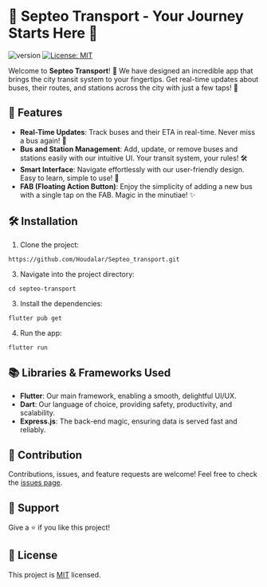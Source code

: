 # 🚌 Septeo Transport - Your Journey Starts Here 🚏

![version](https://img.shields.io/badge/version-1.0.0-blue)
[![License: MIT](https://img.shields.io/badge/License-MIT-green.svg)](https://opensource.org/licenses/MIT)

Welcome to **Septeo Transport**! 🎉 We have designed an incredible app that brings the city transit system to your fingertips. Get real-time updates about buses, their routes, and stations across the city with just a few taps! 🚦

## 🚀 Features

- **Real-Time Updates**: Track buses and their ETA in real-time. Never miss a bus again! 📲
- **Bus and Station Management**: Add, update, or remove buses and stations easily with our intuitive UI. Your transit system, your rules! 🛠️
- **Smart Interface**: Navigate effortlessly with our user-friendly design. Easy to learn, simple to use! 🌟
- **FAB (Floating Action Button)**: Enjoy the simplicity of adding a new bus with a single tap on the FAB. Magic in the minutiae! ✨

## 🛠️ Installation

1. Clone the project:
```
https://github.com/Houdalar/Septeo_transport.git
```
3. Navigate into the project directory: 
```
cd septeo-transport
```
3. Install the dependencies: 
```
flutter pub get
```
4. Run the app: 
```
flutter run
```

## 📚 Libraries & Frameworks Used
- **Flutter**: Our main framework, enabling a smooth, delightful UI/UX.
- **Dart**: Our language of choice, providing safety, productivity, and scalability.
- **Express.js**: The back-end magic, ensuring data is served fast and reliably.

## 🤝 Contribution

Contributions, issues, and feature requests are welcome! Feel free to check the [issues page](https://github.com/YourName/septeo-transport/issues).

## 🎉 Support

Give a ⭐️ if you like this project!

## 📝 License

This project is [MIT](https://opensource.org/licenses/MIT) licensed.